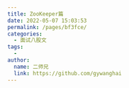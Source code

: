 ```yaml
---
title: ZooKeeper篇
date: 2022-05-07 15:03:53
permalink: /pages/bf3fce/
categories:
  - 面试八股文
tags:
  - 
author: 
  name: 二师兄
  link: https://github.com/gywanghai
---
```

